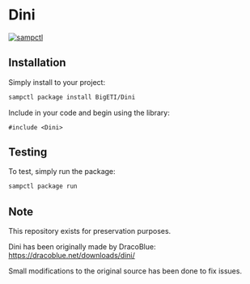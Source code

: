 # Dini

[![sampctl](https://img.shields.io/badge/sampctl-Dini-2f2f2f.svg?style=for-the-badge)](https://github.com/BigETI/Dini)

## Installation

Simply install to your project:

```bash
sampctl package install BigETI/Dini
```

Include in your code and begin using the library:

```pawn
#include <Dini>
```

## Testing

To test, simply run the package:

```bash
sampctl package run
```

## Note

This repository exists for preservation purposes.

Dini has been originally made by DracoBlue: https://dracoblue.net/downloads/dini/

Small modifications to the original source has been done to fix issues.
